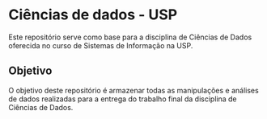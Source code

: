 # Ciências de dados - USP

Este repositório serve como base para a disciplina de Ciências de Dados oferecida no curso de Sistemas de Informação na USP.

## Objetivo

O objetivo deste repositório é armazenar todas as manipulações e análises de dados realizadas para a entrega do trabalho final da disciplina de Ciências de Dados.

